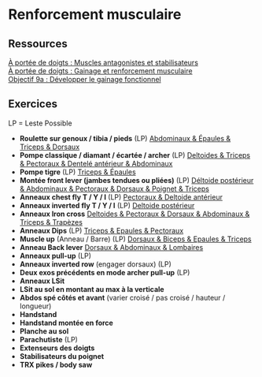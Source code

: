 # Renforcement musculaire

## Ressources

[À portée de doigts : Muscles antagonistes et stabilisateurs](https://aporteededoigts.com/physique-escalade-entrainement-progression/exercices-complementaires/muscles-antagonistes-et-stabilisateurs/)  
[À portée de doigts : Gainage et renforcement musculaire](https://aporteededoigts.com/physique-escalade-entrainement-progression/exercices-complementaires/gainage-et-renforcement-musculaire/)  
[Objectif 9a : Développer le gainage fonctionnel](http://objectif9a.com/developper-gainage-fonctionnel-escalade/)

## Exercices

LP = Leste Possible

- **Roulette sur genoux / tibia / pieds** (LP) <ins>Abdominaux & Épaules & Triceps & Dorsaux</ins>
- **Pompe classique / diamant / écartée / archer** (LP) <ins>Deltoides & Triceps & Pectoraux & Dentelé antérieur & Abdominaux</ins>
- **Pompe tigre** (LP) <ins>Triceps & Épaules</ins>
- **Montée front lever (jambes tendues ou pliées)** (LP) <ins>Déltoide postérieur & Abdominaux & Pectoraux & Dorsaux & Poignet & Triceps</ins>
- **Anneaux chest fly T / Y / I** (LP) <ins>Pectoraux & Deltoide antérieur</ins>
- **Anneaux inverted fly T / Y / I** (LP) <ins>Deltoide postérieur</ins>
- **Anneaux Iron cross** <ins>Deltoides & Pectoraux & Dorsaux & Abdominaux & Triceps & Trapèzes</ins>
- **Anneaux Dips** (LP) <ins>Triceps & Epaules & Pectoraux</ins>
- **Muscle up** (Anneau / Barre) (LP) <ins>Dorsaux & Biceps & Epaules & Triceps</ins>
- **Anneau Back lever** <ins>Dorsaux & Abdominaux & Lombaires</ins>
- **Anneaux pull-up** (LP)
- **Anneaux inverted row** (engager dorsaux) (LP)
- **Deux exos précédents en mode archer pull-up** (LP)
- **Anneaux LSit**
- **LSit au sol en montant au max à la verticale**
- **Abdos spé côtés et avant** (varier croisé / pas croisé / hauteur / longueur)
- **Handstand**
- **Handstand montée en force**
- **Planche au sol**
- **Parachutiste** (LP) 
- **Extenseurs des doigts**
- **Stabilisateurs du poignet**
- **TRX pikes / body saw**
